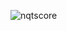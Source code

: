![nqtscore](https://github.com/Riyaz366/NQT_Score/assets/113527770/2392b58a-51b2-4e1a-b916-b12926c356cc)
